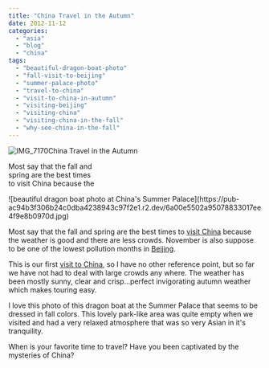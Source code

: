 ```yaml
---
title: "China Travel in the Autumn"
date: 2012-11-12
categories: 
  - "asia"
  - "blog"
  - "china"
tags: 
  - "beautiful-dragon-boat-photo"
  - "fall-visit-to-beijing"
  - "summer-palace-photo"
  - "travel-to-china"
  - "visit-to-china-in-autumn"
  - "visiting-beijing"
  - "visiting-china"
  - "visiting-china-in-the-fall"
  - "why-see-china-in-the-fall"
---
```


![IMG_7170](https://pub-ac94b3f306b24c0dba4238943c97f2e1.r2.dev/6a00e5502a95078833017ee4f9e841970d.jpg)China Travel in the Autumn  
  
Most say that the fall and  
spring are the best times  
to visit China because the

<!--more--> ![beautiful dragon boat photo at China's Summer Palace](https://pub-ac94b3f306b24c0dba4238943c97f2e1.r2.dev/6a00e5502a95078833017ee4f9e8b0970d.jpg)  
  
Most say that the fall and spring are the best times to [visit China](https://pub-ac94b3f306b24c0dba4238943c97f2e1.r2.dev/2012/11/forbidden-city-and-beijings-best.html#more "visit china") because the weather is good and there are less crowds. November is also suppose to be one of the lowest pollution months in [Beijing](https://pub-ac94b3f306b24c0dba4238943c97f2e1.r2.dev/2012/11/yum-loving-the-food-in-beijing.html#more "visiting Beijing").  
  
This is our first [visit to China](https://pub-ac94b3f306b24c0dba4238943c97f2e1.r2.dev/2012/11/getting-a-tourism-visa-for-china-adventure.html#more "visit to China"), so I have no other reference point, but so far we have not had to deal with large crowds any where. The weather has been mostly sunny, clear and crisp...perfect invigorating autumn weather which makes touring easy.  
  
I love this photo of this dragon boat at the Summer Palace that seems to be dressed in fall colors. This lovely park-like area was quite empty when we visited and had a very relaxed atmosphere that was so very Asian in it's tranquility.  
  
When is your favorite time to travel? Have you been captivated by the mysteries of China?
